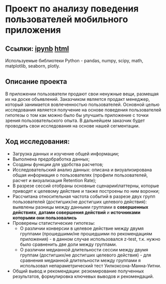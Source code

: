 # Проект по анализу поведения пользователей мобильного приложения

## Ссылки: [ipynb](https://github.com/ilduskhisamov/Portfolio/blob/149c0943a7e64b04ac926b2be6225fa638f1a7b5/project_mobile_app/mobile_app_project.ipynb) [html](https://github.com/ilduskhisamov/Portfolio/blob/149c0943a7e64b04ac926b2be6225fa638f1a7b5/project_mobile_app/mobile_app_project.html)

Используемые библиотеки Python - pandas, numpy, scipy, math, matplotlib, seaborn, plotly.

## Описание проекта
В приложении пользователи продают свои ненужные вещи, размещая их на доске объявлений.
Заказчиком является продакт менеджер, который занимается вовлеченностью пользователей.
Основной целью исследования является получение на основе поведения пользователей гипотезы о том как можно было бы улучшить приложение с точки зрения пользовательского опыта.
В дальнейшем заказчик будет проводить свои исследования на основе нашей сегментации.

## Ход исследования:
- Загрузка данных и изучение общей информации;
- Выполнена предобработка данных;
- Созданы функции для удобства расчетов;
- Исследовательский анализ данных: описана и визуализирована общая информация о пользователях (профили пользователей, расчет и визуализация Retention Rate);
- В разрезе сессий отобраны основные сценарии\паттерны, которые приводят к целевому действие и также построены по ним воронки;
- Рассчитана относительная частота событий в разрезе двух групп пользователей (достигших/не достигших целевого действия): выявлены разницы между данными группами в **совершенных действиях**, **датами совершения действий** и **источниками которыми они пользовались**
- Проверены статистические гипотезы:
  - О различии конверсии в целевое действие между двумя группами (прошедшими/не прошедшими по рекомендациям приложения) - в данном случае использовался z-test, т.к. нужно было сравненить две доли между группами.
  - О различии медианной длительности сессии между двумя группам (достигших/не достигших целевого действия) - для сравнения медианной длительности между группами я использовал непараметрический тест Уилкоксона-Манна-Уитни.
- Общий вывод и рекомендации: резюмирование полученных результатов, формулировка ключевых выводов и рекомендаций.
